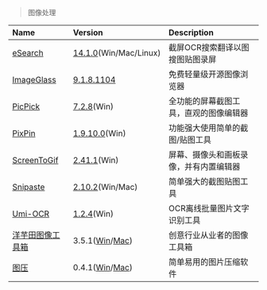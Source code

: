 > 图像处理

| Name                    | Version                              | Description                            |
| :---------------------- | :----------------------------------- | :------------------------------------- |
| [eSearch]               | [14.1.0][ES-Down](Win/Mac/Linux)     | 截屏OCR搜索翻译以图搜图贴图录屏        |
| [ImageGlass]            | [9.1.8.1104][IG-Down]                | 免费轻量级开源图像浏览器               |
| [PicPick]               | [7.2.8][PP1-Down](Win)               | 全功能的屏幕截图工具，直观的图像编辑器 |
| [PixPin]                | [1.9.10.0][PP2-Down](Win)             | 功能强大使用简单的截图/贴图工具        |
| [ScreenToGif]           | [2.41.1][STG-Down](Win)              | 屏幕、摄像头和画板录像，并有内置编辑器 |
| [Snipaste]              | [2.10.2][SP-Down](Win/Mac)           | 简单强大的截图贴图工具                 |
| [Umi-OCR][UO]           | [1.2.4][UO-Down](Win)                | OCR离线批量图片文字识别工具            |
| [洋芋田图像工具箱][YYT] | 3.5.1([Win][YYT-Win]/[Mac][YYT-Mac]) | 创意行业从业者的图像工具箱             |
| [图压][TY]              | 0.4.1([Win][TY-Win]/[Mac][TY-Mac])   | 简单易用的图片压缩软件                 |

[eSearch]: https://esearch.vercel.app/ '跳转主页'
[ES-Down]: https://github.com/xushengfeng/eSearch/releases '跳转下载页'
[ImageGlass]: https://imageglass.xyz/ '跳转主页'
[IG-Down]: https://github.com/d2phap/ImageGlass/releases '跳转下载页'
[PicPick]: https://picpick.app/zh/ '跳转主页'
[PP1-Down]: https://picpick.app/zh/download '跳转下载页'
[PixPin]: https://pixpinapp.com/ '跳转主页'
[PP2-Down]: https://download.pixpinapp.com/PixPin_1.9.10.0.zip '跳转下载页'
[ScreenToGif]: https://www.screentogif.com/ '跳转主页'
[STG-Down]: https://github.com/NickeManarin/ScreenToGif/releases '跳转下载页'
[Snipaste]: https://zh.snipaste.com/ '跳转主页'
[SP-Down]: https://zh.snipaste.com/download.html '跳转下载页'
[UO]: https://github.com/hiroi-sora/Umi-OCR '跳转主页'
[UO-Down]: https://github.com/hiroi-sora/Umi-OCR/releases '跳转下载页'
[YYT]: https://www.potatofield.cn/imagetoolkit '跳转主页'
[YYT-Win]: https://files.potatofield.cn/ImageToolkit/Packages/potatofield-image-toolkit-3.5.1.exe '点击下载'
[YYT-Mac]: https://files.potatofield.cn/ImageToolkit/Packages/potatofield-image-toolkit-3.5.1.dmg '点击下载'
[TY]: https://tuya.xinxiao.tech/ '跳转主页'
[TY-Win]: https://haokuai.cdn.tinyservices.net/tuya/%E5%9B%BE%E5%8E%8B%20Setup%200.4.1.exe '点击下载'
[TY-Mac]: https://haokuai.cdn.tinyservices.net/tuya/%E5%9B%BE%E5%8E%8B-0.4.1.dmg '点击下载'
